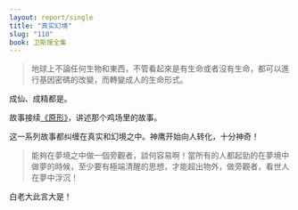 ```yaml
---
layout: report/single
title: "真实幻境"
slug: "110"
book: 卫斯理全集
---
```


>地球上不論任何生物和東西，不管看起來是有生命或者沒有生命，都可以進行基因密碼的改變，而轉變成人的生命形式。

成仙、成精都是。

故事接续[《原形》]({{site.url}}/wesley/101.html)，讲述那个鸡场里的故事。

这一系列故事都纠缠在真实和幻境之中。神鹰开始向人转化，十分神奇！

>能夠在夢境之中做一個旁觀者，談何容易啊！當所有的人都起勁的在夢境中做夢的時候，至少要有極端清醒的思想，才能超出物外，做旁觀者，看世人在夢中浮沉！

白老大此言大是！
